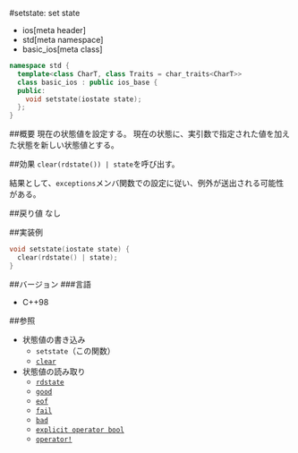 #setstate: set state
* ios[meta header]
* std[meta namespace]
* basic_ios[meta class]

```cpp
namespace std {
  template<class CharT, class Traits = char_traits<CharT>>
  class basic_ios : public ios_base {
  public:
    void setstate(iostate state);
  };
}
```

##概要
現在の状態値を設定する。
現在の状態に、実引数で指定された値を加えた状態を新しい状態値とする。

##効果
`clear(rdstate()) | state`を呼び出す。

結果として、`exceptions`メンバ関数での設定に従い、例外が送出される可能性がある。

##戻り値
なし

##実装例
```cpp
void setstate(iostate state) {
  clear(rdstate() | state);
}
```

##バージョン
###言語
- C++98

##参照
- 状態値の書き込み
    - `setstate`（この関数）
    - [`clear`](clear.md)
- 状態値の読み取り
    - [`rdstate`](rdstate.md)
    - [`good`](good.md)
    - [`eof`](eof.md)
    - [`fail`](fail.md)
    - [`bad`](bad.md)
    - [`explicit operator bool`](op_bool.md)
    - [`operator!`](op_not.md)
